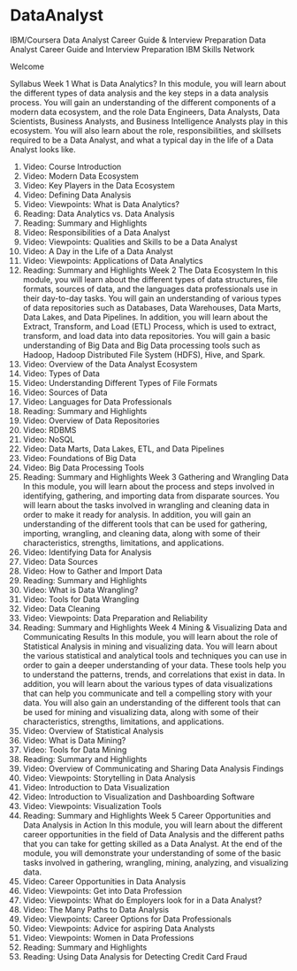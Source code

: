 # DataAnalyst
IBM/Coursera Data Analyst Career Guide &amp; Interview Preparation
Data Analyst Career Guide and Interview Preparation
IBM Skills Network
 

Welcome

Syllabus
Week 1
What is Data Analytics?
In this module, you will learn about the different types of data analysis and the key steps in a data analysis process. You will gain an understanding of the different components of a modern data ecosystem, and the role Data Engineers, Data Analysts, Data Scientists, Business Analysts, and Business Intelligence Analysts play in this ecosystem. You will also learn about the role, responsibilities, and skillsets required to be a Data Analyst, and what a typical day in the life of a Data Analyst looks like.
1.	Video: Course Introduction
2.	Video: Modern Data Ecosystem
3.	Video: Key Players in the Data Ecosystem
4.	Video: Defining Data Analysis
5.	Video: Viewpoints: What is Data Analytics?
6.	Reading: Data Analytics vs. Data Analysis
7.	Reading: Summary and Highlights
8.	Video: Responsibilities of a Data Analyst
9.	Video: Viewpoints: Qualities and Skills to be a Data Analyst
10.	Video: A Day in the Life of a Data Analyst
11.	Video: Viewpoints: Applications of Data Analytics
12.	Reading: Summary and Highlights
Week 2
The Data Ecosystem
In this module, you will learn about the different types of data structures, file formats, sources of data, and the languages data professionals use in their day-to-day tasks. You will gain an understanding of various types of data repositories such as Databases, Data Warehouses, Data Marts, Data Lakes, and Data Pipelines. In addition, you will learn about the Extract, Transform, and Load (ETL) Process, which is used to extract, transform, and load data into data repositories. You will gain a basic understanding of Big Data and Big Data processing tools such as Hadoop, Hadoop Distributed File System (HDFS), Hive, and Spark.
1.	Video: Overview of the Data Analyst Ecosystem
2.	Video: Types of Data
3.	Video: Understanding Different Types of File Formats
4.	Video: Sources of Data
5.	Video: Languages for Data Professionals
6.	Reading: Summary and Highlights
7.	Video: Overview of Data Repositories
8.	Video: RDBMS
9.	Video: NoSQL
10.	Video: Data Marts, Data Lakes, ETL, and Data Pipelines
11.	Video: Foundations of Big Data
12.	Video: Big Data Processing Tools
13.	Reading: Summary and Highlights
Week 3
Gathering and Wrangling Data
In this module, you will learn about the process and steps involved in identifying, gathering, and importing data from disparate sources. You will learn about the tasks involved in wrangling and cleaning data in order to make it ready for analysis. In addition, you will gain an understanding of the different tools that can be used for gathering, importing, wrangling, and cleaning data, along with some of their characteristics, strengths, limitations, and applications.
1.	Video: Identifying Data for Analysis
2.	Video: Data Sources
3.	Video: How to Gather and Import Data
4.	Reading: Summary and Highlights
5.	Video: What is Data Wrangling?
6.	Video: Tools for Data Wrangling
7.	Video: Data Cleaning
8.	Video: Viewpoints: Data Preparation and Reliability
9.	Reading: Summary and Highlights
Week 4
Mining & Visualizing Data and Communicating Results
In this module, you will learn about the role of Statistical Analysis in mining and visualizing data. You will learn about the various statistical and analytical tools and techniques you can use in order to gain a deeper understanding of your data. These tools help you to understand the patterns, trends, and correlations that exist in data. In addition, you will learn about the various types of data visualizations that can help you communicate and tell a compelling story with your data. You will also gain an understanding of the different tools that can be used for mining and visualizing data, along with some of their characteristics, strengths, limitations, and applications.
1.	Video: Overview of Statistical Analysis
2.	Video: What is Data Mining?
3.	Video: Tools for Data Mining
4.	Reading: Summary and Highlights
5.	Video: Overview of Communicating and Sharing Data Analysis Findings
6.	Video: Viewpoints: Storytelling in Data Analysis
7.	Video: Introduction to Data Visualization
8.	Video: Introduction to Visualization and Dashboarding Software
9.	Video: Viewpoints: Visualization Tools
10.	Reading: Summary and Highlights
Week 5
Career Opportunities and Data Analysis in Action
In this module, you will learn about the different career opportunities in the field of Data Analysis and the different paths that you can take for getting skilled as a Data Analyst. At the end of the module, you will demonstrate your understanding of some of the basic tasks involved in gathering, wrangling, mining, analyzing, and visualizing data.
1.	Video: Career Opportunities in Data Analysis
2.	Video: Viewpoints: Get into Data Profession
3.	Video: Viewpoints: What do Employers look for in a Data Analyst?
4.	Video: The Many Paths to Data Analysis
5.	Video: Viewpoints: Career Options for Data Professionals
6.	Video: Viewpoints: Advice for aspiring Data Analysts
7.	Video: Viewpoints: Women in Data Professions
8.	Reading: Summary and Highlights
9.	Reading: Using Data Analysis for Detecting Credit Card Fraud
